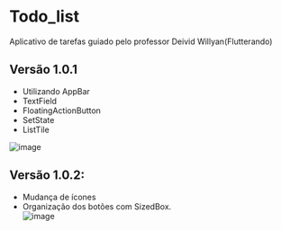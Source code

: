 # Todo_list
Aplicativo de tarefas guiado pelo professor Deivid Willyan(Flutterando)  
## Versão 1.0.1
- Utilizando AppBar
- TextField
- FloatingActionButton
- SetState 
- ListTile  


![image](https://user-images.githubusercontent.com/73318684/140003670-ca03907a-f083-469f-b3e4-6f6574fd522e.png)  
## Versão 1.0.2:  
- Mudança de ícones 
- Organização dos botões com SizedBox.  
![image](https://user-images.githubusercontent.com/73318684/140627630-66abc995-d5e3-47df-b1cb-ed2e2b655d2e.png)


